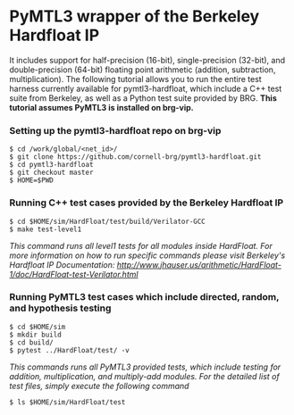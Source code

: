 # PyMTL3 wrapper of the Berkeley Hardfloat IP
It includes support for half-precision (16-bit), single-precision (32-bit), and double-precision (64-bit) floating point arithmetic (addition, subtraction, multiplication). The following tutorial allows you to run the entire test harness currently available for pymtl3-hardfloat, which include a C++ test suite from Berkeley, as well as a Python test suite provided by BRG. **This tutorial assumes PyMTL3 is installed on brg-vip.**

### Setting up the pymtl3-hardfloat repo on brg-vip
```
$ cd /work/global/<net_id>/  
$ git clone https://github.com/cornell-brg/pymtl3-hardfloat.git  
$ cd pymtl3-hardfloat
$ git checkout master
$ HOME=$PWD
```

### Running C++ test cases provided by the Berkeley Hardfloat IP
```
$ cd $HOME/sim/HardFloat/test/build/Verilator-GCC  
$ make test-level1 
```

*This command runs all level1 tests for all modules inside HardFloat. For more information on how to run specific commands please visit Berkeley's Hardfloat IP Documentation: http://www.jhauser.us/arithmetic/HardFloat-1/doc/HardFloat-test-Verilator.html*

### Running PyMTL3 test cases which include directed, random, and hypothesis testing
```
$ cd $HOME/sim  
$ mkdir build  
$ cd build/  
$ pytest ../HardFloat/test/ -v  
```

*This commands runs all PyMTL3 provided tests, which include testing for addition, multiplication, and multiply-add modules. For the detailed list of test files, simply execute the following command*   

```
$ ls $HOME/sim/HardFloat/test 
```
